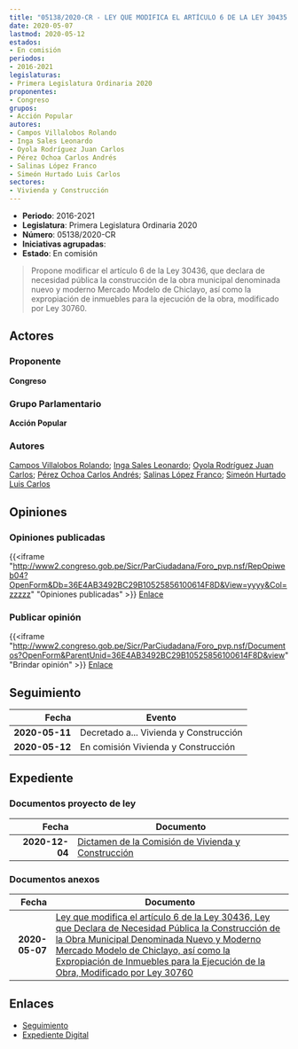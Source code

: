 ```yaml
---
title: "05138/2020-CR - LEY QUE MODIFICA EL ARTÍCULO 6 DE LA LEY 30435 LEY QUE DECLARA DE NECESIDAD PÚBLICA LA CONSTRUCCIÓN DE LA OBRA MUNICIPAL DENOMINADA NUEVO Y MODERNO MERCADO MODELO DE CHICLAYO, ASÍ COMO LA EXPROPIACIÓN DE INMUEBLES PARA LA EJECUCIÓN DE LA OBRA, MODIFICADO POR LEY 30760"
date: 2020-05-07
lastmod: 2020-05-12
estados:
- En comisión
periodos:
- 2016-2021
legislaturas:
- Primera Legislatura Ordinaria 2020
proponentes:
- Congreso
grupos:
- Acción Popular
autores:
- Campos Villalobos Rolando
- Inga Sales Leonardo
- Oyola Rodríguez Juan Carlos
- Pérez Ochoa Carlos Andrés
- Salinas López Franco
- Simeón Hurtado Luis Carlos
sectores:
- Vivienda y Construcción
---
```

- **Periodo**: 2016-2021
- **Legislatura**: Primera Legislatura Ordinaria 2020
- **Número**: 05138/2020-CR
- **Iniciativas agrupadas**: 
- **Estado**: En comisión

> Propone modificar el artículo 6 de la Ley 30436, que declara de necesidad pública la construcción de la obra municipal denominada nuevo y moderno Mercado Modelo de Chiclayo, así como la expropiación de inmuebles para la ejecución de la obra, modificado por Ley 30760.


## Actores

### Proponente

**Congreso**

### Grupo Parlamentario

**Acción Popular**

### Autores

[Campos Villalobos Rolando](mailto:mailto:r_campos@congreso.gob.pe); [Inga Sales Leonardo](mailto:mailto:lingas@congreso.gob.pe); [Oyola Rodríguez Juan Carlos](mailto:mailto:joyola@congreso.gob.pe); [Pérez Ochoa Carlos Andrés](mailto:mailto:cperezo@congreso.gob.pe); [Salinas López Franco](mailto:mailto:fsalinas@congreso.gob.pe); [Simeón Hurtado Luis Carlos](mailto:mailto:lsimeon@congreso.gob.pe)

## Opiniones

### Opiniones publicadas

{{<iframe "http://www2.congreso.gob.pe/Sicr/ParCiudadana/Foro_pvp.nsf/RepOpiweb04?OpenForm&Db=36E4AB3492BC29B10525856100614F8D&View=yyyy&Col=zzzzz" "Opiniones publicadas" >}}
[Enlace](http://www2.congreso.gob.pe/Sicr/ParCiudadana/Foro_pvp.nsf/RepOpiweb04?OpenForm&Db=36E4AB3492BC29B10525856100614F8D&View=yyyy&Col=zzzzz)

### Publicar opinión

{{<iframe "http://www2.congreso.gob.pe/Sicr/ParCiudadana/Foro_pvp.nsf/Documentos?OpenForm&ParentUnid=36E4AB3492BC29B10525856100614F8D&view" "Brindar opinión" >}}
[Enlace](http://www2.congreso.gob.pe/Sicr/ParCiudadana/Foro_pvp.nsf/Documentos?OpenForm&ParentUnid=36E4AB3492BC29B10525856100614F8D&view)


## Seguimiento

| Fecha | Evento |
|------:|--------|
| **2020-05-11** | Decretado a... Vivienda y Construcción |
| **2020-05-12** | En comisión Vivienda y Construcción |

## Expediente

### Documentos proyecto de ley

| Fecha | Documento |
|------:|-----------|
| **2020-12-04** | [Dictamen de la Comisión de Vivienda y Construcción](http://www.leyes.congreso.gob.pe/Documentos/2016_2021/Dictamenes/Proyectos_de_Ley/05138DC24MAY-20201204.pdf) |

### Documentos anexos

| Fecha | Documento |
|------:|-----------|
| **2020-05-07** | [Ley que modifica el artículo 6 de la Ley 30436, Ley que Declara de Necesidad Pública la Construcción de la Obra Municipal Denominada Nuevo y Moderno Mercado Modelo de Chiclayo, así como la Expropiación de Inmuebles para la Ejecución de la Obra, Modificado por Ley 30760](http://www.leyes.congreso.gob.pe/Documentos/2016_2021/Proyectos_de_Ley_y_de_Resoluciones_Legislativas/PL05138_20200507.pdf) |

## Enlaces

- [Seguimiento](http://www2.congreso.gob.pe/Sicr/TraDocEstProc/CLProLey2016.nsf/f7fff46988ca05b1052578e100829cc7/124283a88a1c6a14052585610058b0cd?OpenDocument)
- [Expediente Digital](http://www2.congreso.gob.pe/Sicr/TraDocEstProc/Expvirt_2011.nsf/visbusqptramdoc1621/05138?opendocument)

